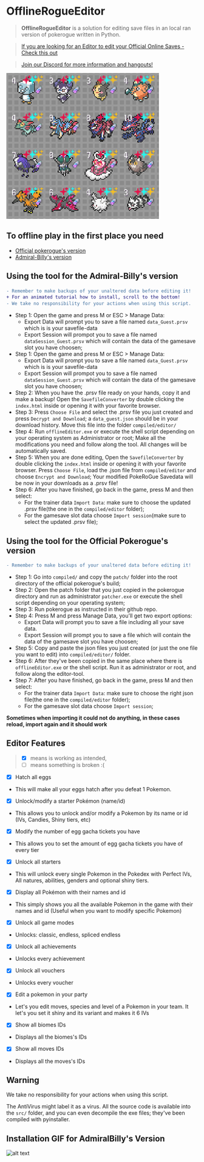 # OfflineRogueEditor
> **OfflineRogueEditor** is a solution for editing save files in an local ran version of pokerogue written in Python.

> [If you are looking for an Editor to edit your Official Online Saves - Check this out](https://github.com/rogueEdit/OnlineRogueEditor/)

> [Join our Discord for more information and hangouts!](https://discord.gg/8ZAnsZfVQP)

![Preview Image](.github/preview.png)

## To offline play in the first place you need

- [Official pokerogue's version](https://github.com/pagefaultgames/pokerogue)
- [Admiral-Billy's version](https://github.com/Admiral-Billy/Pokerogue-App)

## Using the tool for the Admiral-Billy's version
```diff
- Remember to make backups of your unaltered data before editing it!
+ For an animated tutorial how to install, scroll to the bottom!
- We take no responsibility for your actions when using this script. 
```
- Step 1: Open the game and press M or ESC > Manage Data:
    - Export Data will prompt you to save a file named `data_Guest.prsv` which is is your savefile-data
    - Export Session will prompot you to save a file named `dataSession_Guest.prsv` which will contain the data of the gamesave slot you have choosen;
- Step 1: Open the game and press M or ESC > Manage Data:
    - Export Data will prompt you to save a file named `data_Guest.prsv` which is is your savefile-data
    - Export Session will prompot you to save a file named `dataSession_Guest.prsv` which will contain the data of the gamesave slot you have choosen;
- Step 2: When you have the .prsv file ready on your hands, copy it and make a backup! Open the `SavefileConverter` by double clicking the `index.html` inside or opening it with your favorite browser.
- Step 3: Press `Choose File` and select the .prsv file you just created and press `Decrypt and Download`; a `data_guest.json` should be in your download history. Move this file into the folder `compiled/editor/`
- Step 4: Run `offlineEditor.exe` or execute the shell script depending on your operating system as Administrator or root; Make all the modifications you need and follow along the tool. All changes will be automatically saved.
- Step 5: When you are done editing, Open the `SavefileConverter` by double clicking the `index.html` inside or opening it with your favorite browser. Press  `Choose File`, load the .json file from `compiled/editor` and choose `Encrypt and Download`; Your modified PokeRoGue Savedata will be now in your downloads as a .prsv file!
- Step 6: After you have finished, go back in the game, press M and then select:
    - For the trainer data `Import Data`: make sure to choose the updated .prsv file(the one in the `compiled/editor` folder);
    - For the gamesave slot data choose `Import session`(make sure to select the updated .prsv file);

## Using the tool for the Official Pokerogue's version 
```diff
- Remember to make backups of your unaltered data before editing it!
```

- Step 1: Go into `compiled/` and copy the `patch/` folder into the root directory of the official pokerogue's build;
- Step 2: Open the patch folder that you just copied in the pokerogue directory and run as administrator `patcher.exe` or execute the shell script depending on your operating system;
- Step 3: Run pokerogue as instructed in their github repo. 
- Step 4: Press M and press Manage Data, you'll get two export options:
    - Export Data will prompt you to save a file including all your save data.
    - Export Session will prompt you to save a file which will contain the data of the gamesave slot you have choosen;
- Step 5: Copy and paste the json files you just created (or just the one file you want to edit) into `compiled/editor/` folder.
- Step 6: After they've been copied in the same place where there is `offlineEditor.exe` or the shell script. Run it as administrator or root, and follow along the editor-tool.
- Step 7: After you have finished, go back in the game, press M and then select:
    - For the trainer data `Import Data`: make sure to choose the right json file(the one in the `compiled/editor` folder);
    - For the gamesave slot data choose `Import session`;

**Sometimes when importing it could not do anything, in these cases reload, import again and it should work**

## Editor Features
> - [X] means is working as intended, 
> - [ ] means something is broken :(

- [X] Hatch all eggs
- This will make all your eggs hatch after you defeat 1 Pokemon.

- [X] Unlock/modify a starter Pokémon (name/id)
- This allows you to unlock and/or modify a Pokemon by its name or id (IVs, Candies, Shiny tiers, etc)

- [X] Modify the number of egg gacha tickets you have
- This allows you to set the amount of egg gacha tickets you have of every tier

- [X] Unlock all starters
- This will unlock every single Pokemon in the Pokedex with Perfect IVs, All natures, abilities, genders and optional shiny tiers.

- [X] Display all Pokémon with their names and id
- This simply shows you all the available Pokemon in the game with their names and id (Useful when you want to modify specific Pokemon)

- [X] Unlock all game modes
- Unlocks: classic, endless, spliced endless

- [X] Unlock all achievements
- Unlocks every achievement

- [X] Unlock all vouchers
- Unlocks every voucher

- [X] Edit a pokemon in your party
- Let's you edit moves, species and level of a Pokemon in your team. It let's you set it shiny and its variant and makes it 6 IVs

- [X] Show all biomes IDs
- Displays all the biomes's IDs

- [X] Show all moves IDs
- Displays all the moves's IDs
  

## Warning

We take no responsibility for your actions when using this script. 

The AntiVirus might label it as a virus. All the source code is available into the `src/` folder, and you can even decompile the exe files; they've been compiled with pyinstaller.

## Installation GIF for AdmiralBilly's Version
![alt text](.github/install-for-billy.gif)
<!-- Metadata: keywords -->
<meta name="description" content="is a solution for editing save files in the offline version for pokerogue written in Python.">
<meta name="keywords" content="pokerogue, pokerogue save editor, pokerogue hacks, pokerogue hack, pokerogue cheats, pokerogue cheat, pokerogue trainer, pokerogue cheat table, rogueEditor, free, gacha, ticket, tickets, egg, eggs, shiny, save, edit, pokemon, unlimited, hack, hacks, cheat, cheats, trainer, table, pokedex, dex, wave, money, level, levels, iv, ivs, stat, stats, item, items, api, mod, mods, tool, tools">
